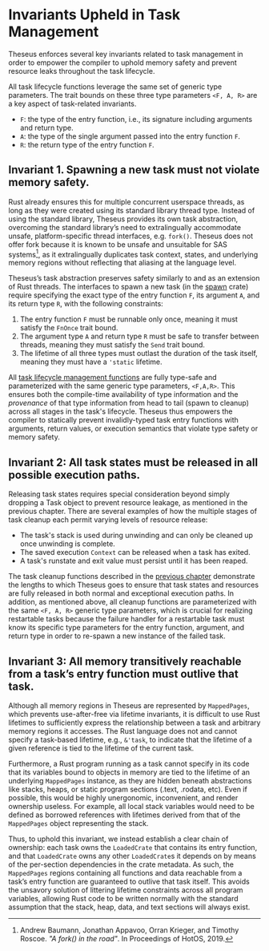 # Invariants Upheld in Task Management

Theseus enforces several key invariants related to task management in order to empower the compiler to uphold memory safety and prevent resource leaks throughout the task lifecycle.

All task lifecycle functions leverage the same set of generic type parameters. 
The trait bounds on these three type parameters `<F, A, R>` are a key aspect of task-related invariants.
* `F`: the type of the entry function, i.e., its signature including arguments and return type.
* `A`: the type of the single argument passed into the entry function `F`.
* `R`: the return type of the entry function `F`.


## Invariant 1. Spawning a new task must not violate memory safety.

Rust already ensures this for multiple concurrent userspace threads, as long as they were created using its standard library thread type.
Instead of using the standard library, Theseus provides its own task abstraction, overcoming the standard library’s need 
to extralingually accommodate unsafe, platform-specific thread interfaces, e.g. `fork()`. 
Theseus does not offer fork because it is known to be unsafe and unsuitable for SAS systems[^2], 
as it extralingually duplicates task context, states, and underlying memory regions without reflecting that aliasing at the language level.

Theseus’s task abstraction preserves safety similarly to and as an extension of Rust threads. 
The interfaces to spawn a new task (in the [spawn] crate) require specifying the exact type of the entry
function `F`, its argument `A`, and its return type `R`, with the following constraints:
1. The entry function `F` must be runnable only once, meaning it must satisfy the `FnOnce` trait bound.
2. The argument type `A` and return type `R` must be safe to transfer between threads, meaning they must satisfy the `Send` trait bound.
3. The lifetime of all three types must outlast the duration of the task itself, meaning they must have a `'static` lifetime.


All [task lifecycle management functions](./task.md#the-task-lifecycle) are fully type-safe and parameterized with the same generic type parameters, `<F,A,R>`. 
This ensures both the compile-time availability of type information and the *provenance* of that type information from head to tail (spawn to cleanup) across all stages in the task's lifecycle.
Theseus thus empowers the compiler to statically prevent invalidly-typed task entry functions with arguments, return values, or execution semantics that violate type safety or memory safety.

## Invariant 2: All task states must be released in all possible execution paths.

Releasing task states requires special consideration beyond simply dropping a Task object to prevent resource leakage, as mentioned in the previous chapter.
There are several examples of how the multiple stages of task cleanup each permit varying levels of resource release:
* The task's stack is used during unwinding and can only be cleaned up once unwinding is complete.
* The saved execution `Context` can be released when a task has exited.
* A task's runstate and exit value must persist until it has been reaped.

The task cleanup functions described in the [previous chapter](./task.md#cleaning-up-tasks) demonstrate the lengths to which Theseus goes to ensure that task states and resources are fully released in both normal and exceptional execution paths. 
In addition, as mentioned above, all cleanup functions are parameterized with the same `<F, A, R>` generic type parameters, 
which is crucial for realizing restartable tasks because the failure handler for a restartable task must know its specific type parameters for the entry function, argument, and return type in order to re-spawn a new instance of the failed task.


## Invariant 3: All memory transitively reachable from a task’s entry function must outlive that task.
Although all memory regions in Theseus are represented by `MappedPages`, which prevents use-after-free via lifetime invariants,
it is difficult to use Rust lifetimes to sufficiently express the relationship between a task and arbitrary memory regions it accesses.
The Rust language does not and cannot specify a task-based lifetime, e.g., `&'task`, to indicate that the lifetime of a given reference is tied to the lifetime of the current task.

Furthermore, a Rust program running as a task cannot specify in its code that its variables bound to objects in memory are tied to the lifetime of an underlying `MappedPages` instance, as they are hidden beneath abstractions like stacks, heaps, or static program sections (.text, .rodata, etc).
Even if possible, this would be highly unergonomic, inconvenient, and render ownership useless.
For example, all local stack variables would need to be defined as borrowed references with lifetimes derived from that of the `MappedPages` object representing the stack.

Thus, to uphold this invariant, we instead establish a clear chain of ownership: 
each task owns the `LoadedCrate` that contains its entry function,
and that `LoadedCrate` owns any other `LoadedCrate`s it depends on by means of the per-section dependencies in the crate metadata.
As such, the `MappedPages` regions containing all functions and data reachable from a task’s entry function are guaranteed
to outlive that task itself. 
This avoids the unsavory solution of littering lifetime constraints across all program variables, allowing Rust code to be written normally with the standard assumption that the
stack, heap, data, and text sections will always exist.

[^2]: Andrew Baumann, Jonathan Appavoo, Orran Krieger,
and Timothy Roscoe. *"A fork() in the road"*. In Proceedings of HotOS, 2019.

[spawn]: https://theseus-os.github.io/Theseus/doc/spawn/index.html

<!-- cspell:ignore Baumann, Appavoo, Orran, Krieger  -->
